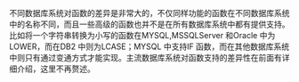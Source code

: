 不同数据库系统对函数的差异是非常大的，不仅同样功能的函数在不同数据库系统中的名称不同，而且一些高级的函数也并不是在所有数据库系统中都有提供支持。比如将一个字符串转换为小写的函数在MYSQL,MSSQLServer 和Oracle 中为LOWER，而在DB2 中则为LCASE；MYSQL 中支持IF 函数，而在其他数据库系统中则只有通过变通方式才能实现。主流数据库系统对函数支持的差异性在前面有详细介绍，这里不再赘述。